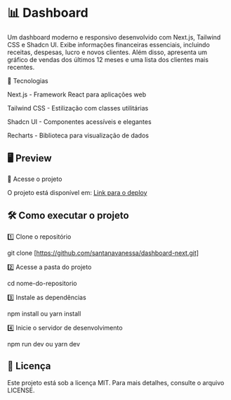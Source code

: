 # 📊 Dashboard

Um dashboard moderno e responsivo desenvolvido com Next.js, Tailwind CSS e Shadcn UI. Exibe informações financeiras essenciais, incluindo receitas, despesas, lucro e novos clientes. Além disso, apresenta um gráfico de vendas dos últimos 12 meses e uma lista dos clientes mais recentes.

🚀 Tecnologias

Next.js - Framework React para aplicações web

Tailwind CSS - Estilização com classes utilitárias

Shadcn UI - Componentes acessíveis e elegantes

Recharts - Biblioteca para visualização de dados

## 🖥️ Preview

🔗 Acesse o projeto

O projeto está disponível em: [Link para o deploy](https://dashboard-next-one-ivory.vercel.app/)

## 🛠️ Como executar o projeto

1️⃣ Clone o repositório

git clone [https://github.com/santanavanessa/dashboard-next.git]

2️⃣ Acesse a pasta do projeto

cd nome-do-repositorio

3️⃣ Instale as dependências

npm install
 ou
yarn install

4️⃣ Inicie o servidor de desenvolvimento

npm run dev
 ou
yarn dev

## 📜 Licença

Este projeto está sob a licença MIT. Para mais detalhes, consulte o arquivo LICENSE.
